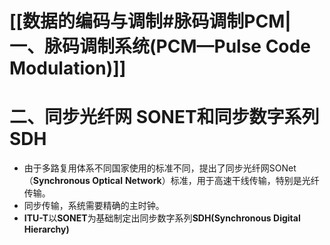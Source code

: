# [[数据的编码与调制#脉码调制PCM|一、脉码调制系统(PCM—Pulse Code Modulation)]]
# 二、同步光纤网 **SONET**和同步数字系列**SDH**
- 由于多路复用体系不同国家使用的标准不同，提出了同步光纤网SONet（**Synchronous Optical** **Network**）标准，用于高速干线传输，特别是光纤传输。
- 同步传输，系统需要精确的主时钟。
- **ITU-T**以**SONET**为基础制定出同步数字系列**SDH(Synchronous Digital** **Hierarchy)**